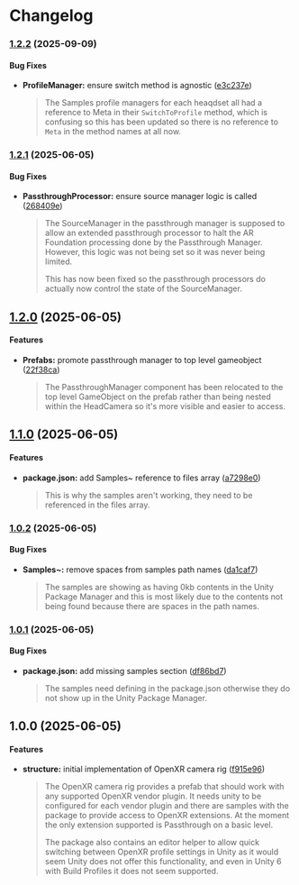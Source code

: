 # Changelog

### [1.2.2](https://github.com/ExtendRealityLtd/Tilia.CameraRigs.OpenXR.Unity/compare/v1.2.1...v1.2.2) (2025-09-09)

#### Bug Fixes

* **ProfileManager:** ensure switch method is agnostic ([e3c237e](https://github.com/ExtendRealityLtd/Tilia.CameraRigs.OpenXR.Unity/commit/e3c237efeab39f9e7a497156a2942c672f7258d2))
  > The Samples profile managers for each heaqdset all had a reference to Meta in their `SwitchToProfile` method, which is confusing so this has been updated so there is no reference to `Meta` in the method names at all now.

### [1.2.1](https://github.com/ExtendRealityLtd/Tilia.CameraRigs.OpenXR.Unity/compare/v1.2.0...v1.2.1) (2025-06-05)

#### Bug Fixes

* **PassthroughProcessor:** ensure source manager logic is called ([268409e](https://github.com/ExtendRealityLtd/Tilia.CameraRigs.OpenXR.Unity/commit/268409ebd13ebfb410ac83a6ed2d4d728617e55f))
  > The SourceManager in the passthrough manager is supposed to allow an extended passthrough processor to halt the AR Foundation processing done by the Passthrough Manager. However, this logic was not being set so it was never being limited.
  > 
  > This has now been fixed so the passthrough processors do actually now control the state of the SourceManager.

## [1.2.0](https://github.com/ExtendRealityLtd/Tilia.CameraRigs.OpenXR.Unity/compare/v1.1.0...v1.2.0) (2025-06-05)

#### Features

* **Prefabs:** promote passthrough manager to top level gameobject ([22f38ca](https://github.com/ExtendRealityLtd/Tilia.CameraRigs.OpenXR.Unity/commit/22f38cafb3bb86d895d0cbfec68836fae56e1ca0))
  > The PassthroughManager component has been relocated to the top level GameObject on the prefab rather than being nested within the HeadCamera so it's more visible and easier to access.

## [1.1.0](https://github.com/ExtendRealityLtd/Tilia.CameraRigs.OpenXR.Unity/compare/v1.0.2...v1.1.0) (2025-06-05)

#### Features

* **package.json:** add Samples~ reference to files array ([a7298e0](https://github.com/ExtendRealityLtd/Tilia.CameraRigs.OpenXR.Unity/commit/a7298e0bda9975a266b35171861451d3d5a99729))
  > This is why the samples aren't working, they need to be referenced in the files array.

### [1.0.2](https://github.com/ExtendRealityLtd/Tilia.CameraRigs.OpenXR.Unity/compare/v1.0.1...v1.0.2) (2025-06-05)

#### Bug Fixes

* **Samples~:** remove spaces from samples path names ([da1caf7](https://github.com/ExtendRealityLtd/Tilia.CameraRigs.OpenXR.Unity/commit/da1caf7e1ceaa344d8d6012ac9b03bcb97f81de2))
  > The samples are showing as having 0kb contents in the Unity Package Manager and this is most likely due to the contents not being found because there are spaces in the path names.

### [1.0.1](https://github.com/ExtendRealityLtd/Tilia.CameraRigs.OpenXR.Unity/compare/v1.0.0...v1.0.1) (2025-06-05)

#### Bug Fixes

* **package.json:** add missing samples section ([df86bd7](https://github.com/ExtendRealityLtd/Tilia.CameraRigs.OpenXR.Unity/commit/df86bd7cdfabfdad9d95e21881f23815a3ff94df))
  > The samples need defining in the package.json otherwise they do not show up in the Unity Package Manager.

## 1.0.0 (2025-06-05)

#### Features

* **structure:** initial implementation of OpenXR camera rig ([f915e96](https://github.com/ExtendRealityLtd/Tilia.CameraRigs.OpenXR.Unity/commit/f915e965058ec492cb3ec793a97c48bc56c50026))
  > The OpenXR camera rig provides a prefab that should work with any supported OpenXR vendor plugin. It needs unity to be configured for each vendor plugin and there are samples with the package to provide access to OpenXR extensions. At the moment the only extension supported is Passthrough on a basic level.
  > 
  > The package also contains an editor helper to allow quick switching between OpenXR profile settings in Unity as it would seem Unity does not offer this functionality, and even in Unity 6 with Build Profiles it does not seem supported.

